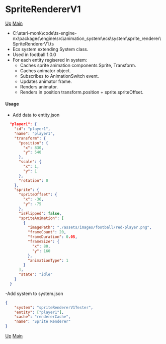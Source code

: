 # SpriteRendererV1

[Up](index.md)
[Main](../../../../../index.md)

-   C:\atari-monk\code\ts-engine-nx\packages\engine\src\animation_system\ecs\system\sprite_renderer\SpriteRendererV1.ts
-   Ecs system extending System class.
-   Used in football 1.0.0
-   For each entity regisered in system:
    -   Caches sprite animation components Sprite, Transform.
    -   Caches animator object.
    -   Subscribes to AnimationSwitch event.
    -   Updates animator frame.
    -   Renders animator.
    -   Renders in position transform.position + sprite.spriteOffset.

#### Usage

-   Add data to entity.json

```json
  "player1": {
    "id": "player1",
    "name": "player1",
    "transform": {
      "position": {
        "x": 830,
        "y": 540
      },
      "scale": {
        "x": 1,
        "y": 1
      },
      "rotation": 0
    },
    "sprite": {
      "spriteOffset": {
        "x": -36,
        "y": -75
      },
      "isFlipped": false,
      "spriteAnimation": [
        {
          "imagePath": "./assets/images/football/red-player.png",
          "frameCount": 20,
          "frameDuration": 0.05,
          "frameSize": {
            "x": 80,
            "y": 160
          },
          "animationType": 1
        }
      ],
      "state": "idle"
    }
  }
```

-Add system to system.json

```json
{
    "system": "spriteRendererV1Tester",
    "entity": ["player1"],
    "cache": "rendererCache",
    "name": "Sprite Renderer"
}
```

[Up](index.md)
[Main](../../../../../index.md)
